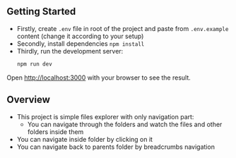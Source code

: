 ## Getting Started
- Firstly, create ```.env``` file in root of the project and paste from ```.env.example``` content (change it according to your setup)
- Secondly, install dependencies ```npm install```
- Thirdly, run the development server:
   ```bash
   npm run dev
   ```

Open [http://localhost:3000](http://localhost:3000) with your browser to see the result.

## Overview
- This project is simple files explorer with only navigation part:
  - You can navigate through the folders and watch the files and other folders inside them 
- You can navigate inside folder by clicking on it
- You can navigate back to parents folder by breadcrumbs navigation
